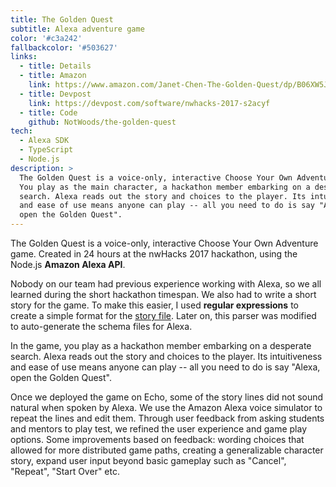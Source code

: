 ```yaml
---
title: The Golden Quest
subtitle: Alexa adventure game
color: '#c3a242'
fallbackcolor: '#503627'
links:
  - title: Details
  - title: Amazon
    link: https://www.amazon.com/Janet-Chen-The-Golden-Quest/dp/B06XW5JXXX
  - title: Devpost
    link: https://devpost.com/software/nwhacks-2017-s2acyf
  - title: Code
    github: NotWoods/the-golden-quest
tech:
  - Alexa SDK
  - TypeScript
  - Node.js
description: >
  The Golden Quest is a voice-only, interactive Choose Your Own Adventure game.
  You play as the main character, a hackathon member embarking on a desperate
  search. Alexa reads out the story and choices to the player. Its intuitiveness
  and ease of use means anyone can play -- all you need to do is say "Alexa,
  open the Golden Quest".
---
```


The Golden Quest is a voice-only, interactive Choose Your Own Adventure game.
Created in 24 hours at the nwHacks 2017 hackathon, using the Node.js **Amazon
Alexa API**.

Nobody on our team had previous experience working with Alexa, so we all learned
during the short hackathon timespan. We also had to write a short story for the
game. To make this easier, I used **regular expressions** to create a simple
format for the
[story file](https://github.com/NotWoods/the-golden-quest/blob/master/story.txt).
Later on, this parser was modified to auto-generate the schema files for Alexa.

In the game, you play as a hackathon member embarking on a desperate search.
Alexa reads out the story and choices to the player. Its intuitiveness and ease
of use means anyone can play -- all you need to do is say "Alexa, open the
Golden Quest".

Once we deployed the game on Echo, some of the story lines did not sound natural
when spoken by Alexa. We use the Amazon Alexa voice simulator to repeat the
lines and edit them. Through user feedback from asking students and mentors to
play test, we refined the user experience and game play options. Some
improvements based on feedback: wording choices that allowed for more
distributed game paths, creating a generalizable character story, expand user
input beyond basic gameplay such as "Cancel", "Repeat", "Start Over" etc.
